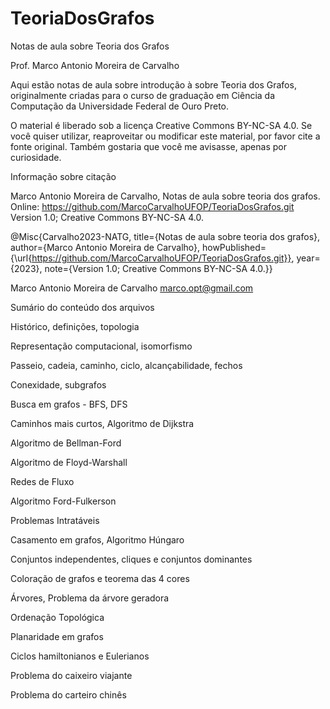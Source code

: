 # TeoriaDosGrafos
Notas de aula sobre Teoria dos Grafos

Prof. Marco Antonio Moreira de Carvalho

Aqui estão notas de aula sobre introdução à sobre Teoria dos Grafos, originalmente criadas para o curso de graduação em Ciência da Computação da Universidade Federal de Ouro Preto. 

O material é liberado sob a licença Creative Commons BY-NC-SA 4.0. Se você quiser utilizar, reaproveitar ou modificar este material, por favor cite a fonte original. Também gostaria que você me avisasse, apenas por curiosidade.

Informação sobre citação 

Marco Antonio Moreira de Carvalho, Notas de aula sobre teoria dos grafos. Online: https://github.com/MarcoCarvalhoUFOP/TeoriaDosGrafos.git Version 1.0; Creative Commons BY-NC-SA 4.0.

@Misc{Carvalho2023-NATG,
title={Notas de aula sobre teoria dos grafos},
author={Marco Antonio Moreira de Carvalho}, 
howPublished={\url{https://github.com/MarcoCarvalhoUFOP/TeoriaDosGrafos.git}}, 
year={2023},
note={Version 1.0; Creative Commons BY-NC-SA 4.0.}}


Marco Antonio Moreira de Carvalho
marco.opt@gmail.com

Sumário do conteúdo dos arquivos

Histórico, definições, topologia

Representação computacional, isomorfismo

Passeio, cadeia, caminho, ciclo, alcançabilidade, fechos

Conexidade, subgrafos

Busca em grafos - BFS, DFS

Caminhos mais curtos, Algoritmo de Dijkstra

Algoritmo de Bellman-Ford

Algoritmo de Floyd-Warshall

Redes de Fluxo

Algoritmo Ford-Fulkerson

Problemas Intratáveis

Casamento em grafos, Algoritmo Húngaro

Conjuntos independentes, cliques e conjuntos dominantes

Coloração de grafos e teorema das 4 cores

Árvores, Problema da árvore geradora

Ordenação Topológica

Planaridade em grafos

Ciclos hamiltonianos e Eulerianos

Problema do caixeiro viajante

Problema do carteiro chinês
